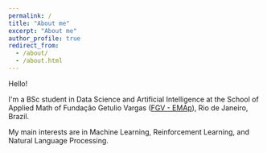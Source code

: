 ```yaml
---
permalink: /
title: "About me"
excerpt: "About me"
author_profile: true
redirect_from: 
  - /about/
  - /about.html
---
```


Hello!

I'm a BSc student in Data Science and Artificial Intelligence at the School of Applied Math of Fundação Getulio Vargas ([FGV - EMAp](https://emap.fgv.br/en)), Rio de Janeiro, Brazil.

My main interests are in Machine Learning, Reinforcement Learning, and Natural Language Processing.
